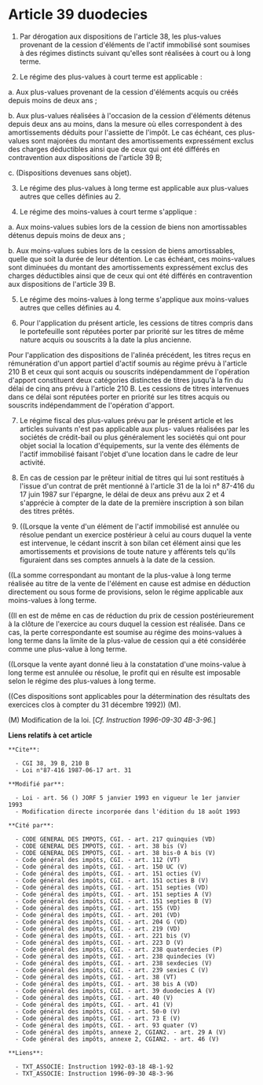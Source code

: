 # Article 39 duodecies

1. Par dérogation aux dispositions de l'article 38, les plus-values provenant de la cession d'éléments de l'actif immobilisé
sont soumises à des régimes distincts suivant qu'elles sont réalisées à court ou à long terme.

2. Le régime des plus-values à court terme est applicable :

a. Aux plus-values provenant de la cession d'éléments acquis ou créés depuis moins de deux ans ;

b. Aux plus-values réalisées à l'occasion de la cession d'éléments détenus depuis deux ans au moins, dans la mesure où elles
correspondent à des amortissements déduits pour l'assiette de l'impôt. Le cas échéant, ces plus-values sont majorées du
montant des amortissements expressément exclus des charges déductibles ainsi que de ceux qui ont été différés en
contravention aux dispositions de l'article 39 B;

c. (Dispositions devenues sans objet).

3. Le régime des plus-values à long terme est applicable aux plus-values autres que celles définies au 2.

4. Le régime des moins-values à court terme s'applique :

a. Aux moins-values subies lors de la cession de biens non amortissables détenus depuis moins de deux ans ;

b. Aux moins-values subies lors de la cession de biens amortissables, quelle que soit la durée de leur détention. Le cas
échéant, ces moins-values sont diminuées du montant des amortissements expressément exclus des charges déductibles ainsi que
de ceux qui ont été différés en contravention aux dispositions de l'article 39 B.

5. Le régime des moins-values à long terme s'applique aux moins-values autres que celles définies au 4.

6. Pour l'application du présent article, les cessions de titres compris dans le portefeuille sont réputées porter par
priorité sur les titres de même nature acquis ou souscrits à la date la plus ancienne.

Pour l'application des dispositions de l'alinéa précédent, les titres reçus en rémunération d'un apport partiel d'actif
soumis au régime prévu à l'article 210 B et ceux qui sont acquis ou souscrits indépendamment de l'opération d'apport
constituent deux catégories distinctes de titres jusqu'à la fin du délai de cinq ans prévu à l'article 210 B. Les cessions de
titres intervenues dans ce délai sont réputées porter en priorité sur les titres acquis ou souscrits indépendamment de
l'opération d'apport.

7. Le régime fiscal des plus-values prévu par le présent article et les articles suivants n'est pas applicable aux plus-
values réalisées par les sociétés de crédit-bail ou plus généralement les sociétés qui ont pour objet social la location
d'équipements, sur la vente des éléments de l'actif immobilisé faisant l'objet d'une location dans le cadre de leur activité.

8. En cas de cession par le prêteur initial de titres qui lui sont restitués à l'issue d'un contrat de prêt mentionné à
l'article 31 de la loi n° 87-416 du 17 juin 1987 sur l'épargne, le délai de deux ans prévu aux 2 et 4 s'apprécie à compter de
la date de la première inscription à son bilan des titres prêtés.

9. ((Lorsque la vente d'un élément de l'actif immobilisé est annulée ou résolue pendant un exercice postérieur à celui au
cours duquel la vente est intervenue, le cédant inscrit à son bilan cet élément ainsi que les amortissements et provisions de
toute nature y afférents tels qu'ils figuraient dans ses comptes annuels à la date de la cession.

((La somme correspondant au montant de la plus-value à long terme réalisée au titre de la vente de l'élément en cause est
admise en déduction directement ou sous forme de provisions, selon le régime applicable aux moins-values à long terme.

((Il en est de même en cas de réduction du prix de cession postérieurement à la clôture de l'exercice au cours duquel la
cession est réalisée. Dans ce cas, la perte correspondante est soumise au régime des moins-values à long terme dans la limite
de la plus-value de cession qui a été considérée comme une plus-value à long terme.

((Lorsque la vente ayant donné lieu à la constatation d'une moins-value à long terme est annulée ou résolue, le profit qui en
résulte est imposable selon le régime des plus-values à long terme.

((Ces dispositions sont applicables pour la détermination des résultats des exercices clos à compter du 31 décembre 1992))
(M).

(M) Modification de la loi. [*Cf. Instruction 1996-09-30 4B-3-96.*]

**Liens relatifs à cet article**

	**Cite**:

	  - CGI 38, 39 B, 210 B
	  - Loi n°87-416 1987-06-17 art. 31

	**Modifié par**:

	  - Loi - art. 56 () JORF 5 janvier 1993 en vigueur le 1er janvier 1993
	  - Modification directe incorporée dans l'édition du 18 août 1993

	**Cité par**:

	  - CODE GENERAL DES IMPOTS, CGI. - art. 217 quinquies (VD)
	  - CODE GENERAL DES IMPOTS, CGI. - art. 38 bis (V)
	  - CODE GENERAL DES IMPOTS, CGI. - art. 38 bis-0 A bis (V)
	  - Code général des impôts, CGI. - art. 112 (VT)
	  - Code général des impôts, CGI. - art. 150 UC (V)
	  - Code général des impôts, CGI. - art. 151 octies (V)
	  - Code général des impôts, CGI. - art. 151 octies B (V)
	  - Code général des impôts, CGI. - art. 151 septies (VD)
	  - Code général des impôts, CGI. - art. 151 septies A (V)
	  - Code général des impôts, CGI. - art. 151 septies B (V)
	  - Code général des impôts, CGI. - art. 155 (VD)
	  - Code général des impôts, CGI. - art. 201 (VD)
	  - Code général des impôts, CGI. - art. 204 G (VD)
	  - Code général des impôts, CGI. - art. 219 (VD)
	  - Code général des impôts, CGI. - art. 221 bis (V)
	  - Code général des impôts, CGI. - art. 223 D (V)
	  - Code général des impôts, CGI. - art. 238 quaterdecies (P)
	  - Code général des impôts, CGI. - art. 238 quindecies (V)
	  - Code général des impôts, CGI. - art. 238 sexdecies (V)
	  - Code général des impôts, CGI. - art. 239 sexies C (V)
	  - Code général des impôts, CGI. - art. 38 (VT)
	  - Code général des impôts, CGI. - art. 38 bis A (VD)
	  - Code général des impôts, CGI. - art. 39 duodecies A (V)
	  - Code général des impôts, CGI. - art. 40 (V)
	  - Code général des impôts, CGI. - art. 41 (V)
	  - Code général des impôts, CGI. - art. 50-0 (V)
	  - Code général des impôts, CGI. - art. 73 E (V)
	  - Code général des impôts, CGI. - art. 93 quater (V)
	  - Code général des impôts, annexe 2, CGIAN2. - art. 29 A (V)
	  - Code général des impôts, annexe 2, CGIAN2. - art. 46 (V)

	**Liens**:

	  - TXT_ASSOCIE: Instruction 1992-03-18 4B-1-92
	  - TXT_ASSOCIE: Instruction 1996-09-30 4B-3-96
